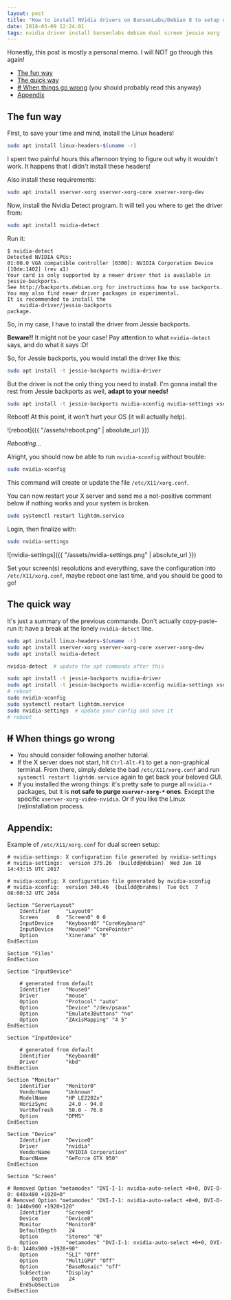 ```yaml
---
layout: post
title: "How to install NVidia drivers on BunsenLabs/Debian 8 to setup dual screens"
date: 2018-03-09 12:24:01
tags: nvidia driver install bunsenlabs debian dual screen jessie xorg
---
```


Honestly, this post is mostly a personal memo. I will NOT go through this again!

- [The fun way](#the-fun-way)
- [The quick way](#the-quick-way)
- [~~If~~ When things go wrong](#if-when-things-go-wrong)
  (you should probably read this anyway)
- [Appendix](#appendix)

## The fun way
First, to save your time and mind, install the Linux headers!

```bash
sudo apt install linux-headers-$(uname -r)
```

I spent two painful hours this afternoon trying to figure out why it wouldn't
work. It happens that I didn't install these headers!

Also install these requirements:

```bash
sudo apt install xserver-xorg xserver-xorg-core xserver-xorg-dev
```

Now, install the Nvidia Detect program. It will tell you where to get the driver
from:

```bash
sudo apt install nvidia-detect
```

Run it:

```shell-session
$ nvidia-detect
Detected NVIDIA GPUs:
01:00.0 VGA compatible controller [0300]: NVIDIA Corporation Device [10de:1402] (rev a1)
Your card is only supported by a newer driver that is available in jessie-backports.
See http://backports.debian.org for instructions how to use backports.
You may also find newer driver packages in experimental.
It is recommended to install the
    nvidia-driver/jessie-backports
package.
```

So, in my case, I have to install the driver from Jessie backports.

**Beware!!** It might not be your case! Pay attention to what `nvidia-detect`
says, and do what it says :D!

So, for Jessie backports, you would install the driver like this:

```bash
sudo apt install -t jessie-backports nvidia-driver
```

<!--
If somehow the `-t jessie-backports` is not working, you might need to add
these lines to `/etc/apt/sources.list`:

```
deb http://httpredir.debian.org/debian jessie main non-free contrib
deb-src http://httpredir.debian.org/debian jessie main non-free contrib

deb http://security.debian.org/ jessie/updates main contrib non-free
deb-src http://security.debian.org/ jessie/updates main contrib non-free
```
-->

But the driver is not the only thing you need to install. I'm gonna install
the rest from Jessie backports as well, **adapt to your needs!**

```bash
sudo apt install -t jessie-backports nvidia-xconfig nvidia-settings xserver-xorg-video-nvidia
```

Reboot! At this point, it won't hurt your OS (it will actually help).

![reboot]({{ "/assets/reboot.png" | absolute_url }})

*Rebooting...*

Alright, you should now be able to run `nvidia-xconfig` without trouble:

```bash
sudo nvidia-xconfig
```

This command will create or update the file `/etc/X11/xorg.conf`.

You can now restart your X server and send me a not-positive comment below
if nothing works and your system is broken.

```bash
sudo systemctl restart lightdm.service
```

Login, then finalize with:

```bash
sudo nvidia-settings
```

![nvidia-settings]({{ "/assets/nvidia-settings.png" | absolute_url }})

Set your screen(s) resolutions and everything, save the configuration
into `/etc/X11/xorg.conf`, maybe reboot one last time, and you should be
good to go!

## The quick way
It's just a summary of the previous commands. Don't actually copy-paste-run it:
have a break at the lonely `nvidia-detect` line.

```bash
sudo apt install linux-headers-$(uname -r)
sudo apt install xserver-xorg xserver-xorg-core xserver-xorg-dev
sudo apt install nvidia-detect

nvidia-detect  # update the apt commands after this

sudo apt install -t jessie-backports nvidia-driver
sudo apt install -t jessie-backports nvidia-xconfig nvidia-settings xserver-xorg-video-nvidia
# reboot
sudo nvidia-xconfig
sudo systemctl restart lightdm.service
sudo nvidia-settings  # update your config and save it
# reboot
```

## ~~If~~ When things go wrong
- You should consider following another tutorial.
- If the X server does not start, hit `Ctrl-Alt-F1` to get a non-graphical
  terminal. From there, simply delete the bad `/etc/X11/xorg.conf` and
  run `systemctl restart lightdm.service` again to get back your beloved GUI.
- If you installed the wrong things: it's pretty safe to purge all `nvidia-*`
  packages, but it is **not safe to purge `xserver-xorg-*` ones**.
  Except the specific `xserver-xorg-video-nvidia`.
  Or if you like the Linux (re)installation process.

## Appendix:

Example of `/etc/X11/xorg.conf` for dual screen setup:
```config
# nvidia-settings: X configuration file generated by nvidia-settings
# nvidia-settings:  version 375.26  (buildd@debian)  Wed Jan 18 14:43:15 UTC 2017

# nvidia-xconfig: X configuration file generated by nvidia-xconfig
# nvidia-xconfig:  version 340.46  (buildd@brahms)  Tue Oct  7 08:00:32 UTC 2014

Section "ServerLayout"
    Identifier     "Layout0"
    Screen      0  "Screen0" 0 0
    InputDevice    "Keyboard0" "CoreKeyboard"
    InputDevice    "Mouse0" "CorePointer"
    Option         "Xinerama" "0"
EndSection

Section "Files"
EndSection

Section "InputDevice"

    # generated from default
    Identifier     "Mouse0"
    Driver         "mouse"
    Option         "Protocol" "auto"
    Option         "Device" "/dev/psaux"
    Option         "Emulate3Buttons" "no"
    Option         "ZAxisMapping" "4 5"
EndSection

Section "InputDevice"

    # generated from default
    Identifier     "Keyboard0"
    Driver         "kbd"
EndSection

Section "Monitor"
    Identifier     "Monitor0"
    VendorName     "Unknown"
    ModelName      "HP LE2202x"
    HorizSync       24.0 - 94.0
    VertRefresh     50.0 - 76.0
    Option         "DPMS"
EndSection

Section "Device"
    Identifier     "Device0"
    Driver         "nvidia"
    VendorName     "NVIDIA Corporation"
    BoardName      "GeForce GTX 950"
EndSection

Section "Screen"

# Removed Option "metamodes" "DVI-I-1: nvidia-auto-select +0+0, DVI-D-0: 640x480 +1920+0"
# Removed Option "metamodes" "DVI-I-1: nvidia-auto-select +0+0, DVI-D-0: 1440x900 +1920+128"
    Identifier     "Screen0"
    Device         "Device0"
    Monitor        "Monitor0"
    DefaultDepth    24
    Option         "Stereo" "0"
    Option         "metamodes" "DVI-I-1: nvidia-auto-select +0+0, DVI-D-0: 1440x900 +1920+90"
    Option         "SLI" "Off"
    Option         "MultiGPU" "Off"
    Option         "BaseMosaic" "off"
    SubSection     "Display"
        Depth       24
    EndSubSection
EndSection
```
